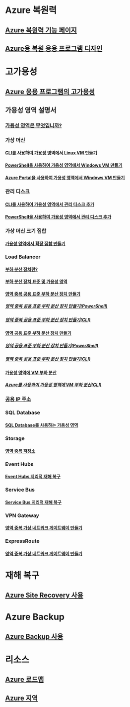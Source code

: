 
# Azure 복원력
## [Azure 복원력 기능 페이지](https://azure.microsoft.com/features/resiliency)
## [Azure용 복원 응용 프로그램 디자인](https://docs.microsoft.com/azure/architecture/resiliency/)

# 고가용성

## [Azure 응용 프로그램의 고가용성](https://docs.microsoft.com/azure/architecture/resiliency/high-availability-azure-applications)

## 가용성 영역 설명서
### [가용성 영역은 무엇입니까?](az-overview.md)

### 가상 머신
#### [CLI를 사용하여 가용성 영역에서 Linux VM 만들기](../virtual-machines/linux/create-cli-availability-zone.md)
#### [PowerShell을 사용하여 가용성 영역에서 Windows VM 만들기](../virtual-machines/windows/create-powershell-availability-zone.md)
#### [Azure Portal을 사용하여 가용성 영역에서 Windows VM 만들기](../virtual-machines/windows/create-portal-availability-zone.md)

### 관리 디스크
#### [CLI를 사용하여 가용성 영역에서 관리 디스크 추가](../virtual-machines/linux/add-disk.md#use-managed-disks)
#### [PowerShell을 사용하여 가용성 영역에서 관리 디스크 추가](../virtual-machines/windows/attach-disk-ps.md#add-an-empty-data-disk-to-a-virtual-machine)

### 가상 머신 크기 집합
#### [가용성 영역에서 확장 집합 만들기](../virtual-machine-scale-sets/virtual-machine-scale-sets-use-availability-zones.md)

### Load Balancer
#### [부하 분산 장치란?](../load-balancer/load-balancer-standard-overview.md)
#### [부하 분산 장치 표준 및 가용성 영역](../load-balancer/load-balancer-standard-availability-zones.md)

#### [영역 중복 공용 표준 부하 분산 장치 만들기](../load-balancer/load-balancer-get-started-internet-az-portal.md)
##### [영역 중복 공용 표준 부하 분산 장치 만들기(PowerShell)](../load-balancer/load-balancer-get-started-internet-az-powershell.md)
##### [영역 중복 공용 표준 부하 분산 장치 만들기(CLI)](../load-balancer/load-balancer-get-started-internet-az-cli.md)
#### [영역 공용 표준 부하 분산 장치 만들기](../load-balancer/load-balancer-get-started-internet-availability-zones-zonal-portal.md)
##### [영역 공용 표준 부하 분산 장치 만들기(PowerShell)](../load-balancer/load-balancer-get-started-internet-availability-zones-zonal-powershell.md)
##### [영역 중복 공용 표준 부하 분산 장치 만들기(CLI)](../load-balancer/load-balancer-get-started-internet-availability-zones-zonal-cli.md)
#### [가용성 영역에 VM 부하 분산](../load-balancer/load-balancer-standard-public-availability-zones-portal.md)
##### [Azure를 사용하여 가용성 영역에 VM 부하 분산(CLI)](../load-balancer/load-balancer-standard-public-zone-redundant-cli.md)

### [공용 IP 주소](../virtual-network/virtual-network-public-ip-address.md#create-a-public-ip-address)

### SQL Database
#### [SQL Database를 사용하는 가용성 영역](../sql-database/sql-database-high-availability.md#zone-redundant-configuration)

### Storage
#### [영역 중복 저장소](../storage/common/storage-redundancy-zrs.md)

### Event Hubs
#### [Event Hubs 지리적 재해 복구](../event-hubs/event-hubs-geo-dr.md#availability-zones-preview)

### Service Bus
#### [Service Bus 지리적 재해 복구](../service-bus-messaging/service-bus-geo-dr.md#availability-zones-preview)

### VPN Gateway
#### [영역 중복 가상 네트워크 게이트웨이 만들기](../vpn-gateway/create-zone-redundant-vnet-gateway.md)

### ExpressRoute
#### [영역 중복 가상 네트워크 게이트웨이 만들기](../vpn-gateway/create-zone-redundant-vnet-gateway.md)

# 재해 복구
## [Azure Site Recovery 사용](https://docs.microsoft.com/azure/site-recovery/)

# Azure Backup
## [Azure Backup 사용](https://docs.microsoft.com/azure/backup/)

# 리소스
## [Azure 로드맵](https://azure.microsoft.com/roadmap/)
## [Azure 지역](https://azure.microsoft.com/regions/)
